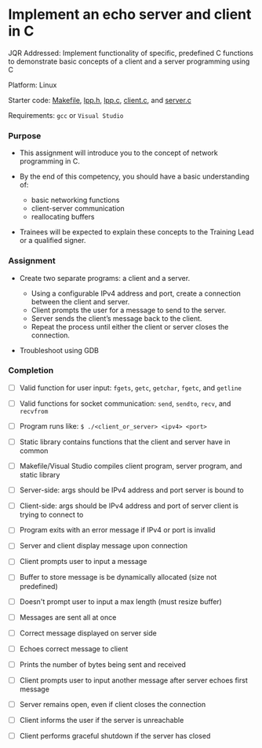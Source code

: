# Implement an echo server and client in C

JQR Addressed: Implement functionality of specific, predefined C functions to demonstrate basic concepts of a client and a server programming using C

Platform: Linux

Starter code: [Makefile](./Makefile), [lpp.h](./lpp.h), [lpp.c](./lpp.c), [client.c](./client.c), and [server.c](./server.c)

Requirements: `gcc` or `Visual Studio`

### Purpose

- This assignment will introduce you to the concept of network programming in C.

- By the end of this competency, you should have a basic understanding of:
  - basic networking functions
  - client-server communication
  - reallocating buffers

- Trainees will be expected to explain these concepts to the Training Lead or a qualified signer.

### Assignment

- Create two separate programs: a client and a server.
  - Using a configurable IPv4 address and port, create a connection between the client and server.
  - Client prompts the user for a message to send to the server.
  - Server sends the client’s message back to the client.
  - Repeat the process until either the client or server closes the connection.

- Troubleshoot using GDB

### Completion

- [ ] Valid function for user input: `fgets`, `getc`, `getchar`, `fgetc`, and `getline`

- [ ] Valid functions for socket communication: `send`, `sendto`, `recv`, and `recvfrom`

- [ ] Program runs like: `$ ./<client_or_server> <ipv4> <port>`

- [ ] Static library contains functions that the client and server have in common

- [ ] Makefile/Visual Studio compiles client program, server program, and static library

- [ ] Server-side: args should be IPv4 address and port server is bound to

- [ ] Client-side: args should be IPv4 address and port of server client is trying to connect to

- [ ] Program exits with an error message if IPv4 or port is invalid

- [ ] Server and client display message upon connection

- [ ] Client prompts user to input a message

- [ ] Buffer to store message is be dynamically allocated (size not predefined)

- [ ] Doesn't prompt user to input a max length (must resize buffer)

- [ ] Messages are sent all at once

- [ ] Correct message displayed on server side

- [ ] Echoes correct message to client

- [ ] Prints the number of bytes being sent and received

- [ ] Client prompts user to input another message after server echoes first message

- [ ] Server remains open, even if client closes the connection

- [ ] Client informs the user if the server is unreachable

- [ ] Client performs graceful shutdown if the server has closed
